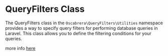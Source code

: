 # QueryFilters Class

The QueryFilters class in the `Oscabrera\QueryFilters\Utilities` namespace provides a way to specify query filters
for performing database queries in Laravel. This class allows you to define the filtering conditions for your queries.

more info [here](https://oscabrera.github.io/laravel-query-filters)
